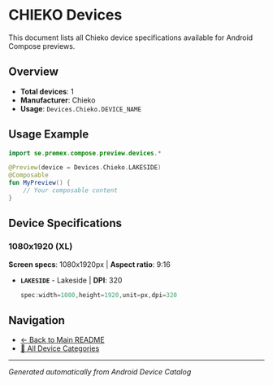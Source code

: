 # CHIEKO Devices

This document lists all Chieko device specifications available for Android Compose previews.

## Overview

- **Total devices**: 1
- **Manufacturer**: Chieko
- **Usage**: `Devices.Chieko.DEVICE_NAME`

## Usage Example

```kotlin
import se.premex.compose.preview.devices.*

@Preview(device = Devices.Chieko.LAKESIDE)
@Composable
fun MyPreview() {
    // Your composable content
}
```

## Device Specifications

### 1080x1920 (XL)

**Screen specs**: 1080x1920px | **Aspect ratio**: 9:16

- **`LAKESIDE`** - Lakeside | **DPI**: 320
  ```kotlin
  spec:width=1080,height=1920,unit=px,dpi=320
  ```

## Navigation

- [← Back to Main README](../../README.md)
- [📱 All Device Categories](../README.md)

---
*Generated automatically from Android Device Catalog*
